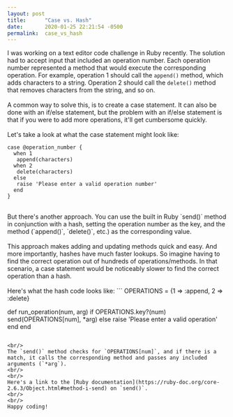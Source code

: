 ```yaml
---
layout: post
title:      "Case vs. Hash"
date:       2020-01-25 22:21:54 -0500
permalink:  case_vs_hash
---
```



I was working on a text editor code challenge in Ruby recently.  The solution had to accept input that included an operation number.  Each operation number represented a method that would execute the corresponding operation.  For example, operation 1 should call the `append()` method, which adds characters to a string.  Operation 2 should call the `delete()` method that removes characters from the string, and so on.
<br/>
<br/>
A common way to solve this, is to create a case statement.  It can also be done with an if/else statement, but the problem with an if/else statement is that if you were to add more operations, it'll get cumbersome quickly.
<br/>
<br/>
Let's take a look at what the case statement might look like:
```
case @operation_number {
  when 1
   append(characters)
  when 2
   delete(characters)
  else
   raise 'Please enter a valid operation number'
  end
}
```

<br/>
But there's another approach.  You can use the built in Ruby `send()` method in conjunction with a hash, setting the operation number as the key, and the method (`append()`, `delete()`, etc.) as the corresponding value.
<br/>
<br/>
This approach makes adding and updating methods quick and easy.  And more importantly, hashes have much faster lookups.  So imagine having to find the correct operation out of hundreds of operations/methods.  In that scenario, a case statement would be noticeably slower to find the correct operation than a hash.
<br/>
<br/>
Here's what the hash code looks like:
```
OPERATIONS = {1 => :append, 2 => :delete}

def run_operation(num, arg)
    if OPERATIONS.key?(num)
        send(OPERATIONS[num], *arg)
    else
        raise 'Please enter a valid operation'
    end
end
```

<br/>
The `send()` method checks for `OPERATIONS[num]`, and if there is a match, it calls the corresponding method and passes any included arguments (`*arg`).
<br/>
<br/>
Here's a link to the [Ruby documentation](https://ruby-doc.org/core-2.6.3/Object.html#method-i-send) on `send()`.
<br/>
<br/>
Happy coding!





